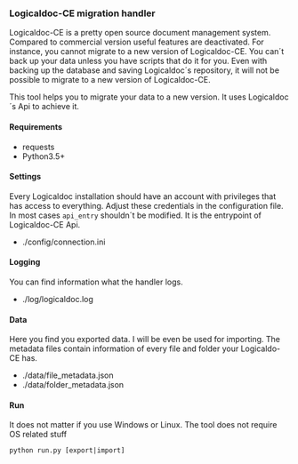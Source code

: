 ### Logicaldoc-CE migration handler


Logicaldoc-CE is a pretty open source document management system. Compared to commercial version useful features are deactivated.
For instance, you cannot migrate to a new version of Logicaldoc-CE. You can´t back up your data unless you have scripts that do it for you.
Even with backing up the database and saving Logicaldoc´s repository, it will not be possible to migrate to a new version of Logicaldoc-CE.

This tool helps you to migrate your data to a new version. It uses Logicaldoc´s Api to achieve it. 

#### Requirements
* requests
* Python3.5+

#### Settings
Every Logicaldoc installation should have an account with privileges that has access to everything. Adjust these credentials in the configuration file. In most cases `api_entry` 
shouldn´t be modified. It is the entrypoint of Logicaldoc-CE Api.
* ./config/connection.ini

#### Logging
You can find information what the handler logs. 
* ./log/logicaldoc.log

#### Data
Here you find you exported data. I will be even be used for importing. The metadata files contain information of every file and folder your Logicaldo-CE has.
* ./data/file_metadata.json
* ./data/folder_metadata.json

#### Run
It does not matter if you use Windows or Linux. The tool does not require OS related stuff
```shell
python run.py [export|import]
```

